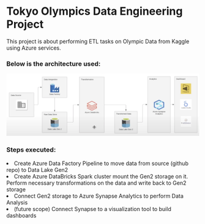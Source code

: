 # Tokyo Olympics Data Engineering Project

<p> This project is about performing ETL tasks on Olympic Data from Kaggle using Azure services.

<h3>Below is the architecture used: </h3>

![Alt text](screenshots/architecture.png)

<h3>Steps executed:</h3>

<li> Create Azure Data Factory Pipeline to move data from source (github repo) to Data Lake Gen2</li>
<li> Create Azure DataBricks Spark cluster mount the Gen2 storage on it. Perform necessary transformations on the data and write back to Gen2 storage</li>
<li> Connect Gen2 storage to Azure Synapse Analytics to perform Data Analysis </li>
<li> (future scope) Connect Synapse to a visualization tool to build dashboards</li>
